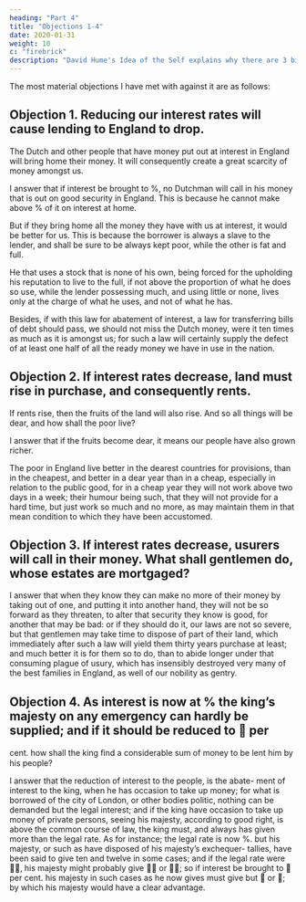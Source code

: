 ```yaml
---
heading: "Part 4"
title: "Objections 1-4"
date: 2020-01-31
weight: 10
c: "firebrick"
description: "David Hume's Idea of the Self explains why there are 3 billion yous"
---
```




The most material objections I have met with against it are as follows:

## Objection 1. Reducing our interest rates will cause lending to England to drop. 

The Dutch and other people that have money put out at interest in England will bring home their money. It will consequently create a great scarcity of money amongst us.

I answer that if interest be brought to %, no Dutchman will call in his money that is out on good security in England. This is because he cannot make above % of it on interest at home. 

But if they bring home all the money they have with us at interest, it would be better for us. This is because the borrower is always a slave to the lender, and shall be sure to be always kept poor, while the other is fat and full.

He that uses a stock that is none of his own, being forced for the upholding his reputation to live to the full, if not above the proportion of what he does so use, while the lender possessing much, and using little or none, lives only at the charge of what he uses, and not of what he has.

Besides, if with this law for abatement of interest, a law for transferring bills of debt should pass, we should not miss the Dutch money, were it ten times as much as it is amongst us; for such a law will certainly supply the defect of at least one half of all the ready money we have in use in the nation.


## Objection 2. If interest rates decrease, land must rise in purchase, and consequently rents.

If rents rise, then the fruits of the land will also rise. And so all things will be dear, and how shall the poor live? 

I answer that if the fruits become dear, it means our people have also grown richer. 

<!-- Ans. To this I say, if it follow that the fruits of our land, in consequence
of such a law for abatement of interest, grow generally dear, it is an evident demonstration that our people grow richer; for generally, where-
ever provisions are for continuance of years dear in any country, the
people are rich; and where they are most cheap throughout the world, for
the most part the people are very poor. -->

The poor in England live better in the dearest countries for provisions, than in the cheapest, and better in a dear year than in a cheap, especially in relation to the public good, for in a cheap year they will not work above two days in a week; their humour being such, that they will not provide for a hard time, but just work
so much and no more, as may maintain them in that mean condition to which they have been accustomed.


## Objection 3. If interest rates decrease, usurers will call in their money. What shall gentlemen do, whose estates are mortgaged?

I answer that when they know they can make no more of their money by taking out of one, and putting it into another hand, they will not be so forward as they threaten, to alter that security they know is good, for another that may be bad: or if they should do it, our laws are not so severe, but that gentlemen may take time to dispose of part of their land, which immediately after such a law will yield them thirty years purchase at least; and much better it is for them so to do, than to abide longer under that consuming plague of usury, which has insensibly destroyed very many of the best families in England, as well of our nobility as gentry.


## Objection 4. As interest is now at % the king’s majesty on any emergency can hardly be supplied; and if it should be reduced to  per
cent. how shall the king ﬁnd a considerable sum of money to be lent him
by his people?

I answer that the reduction of interest to the people, is the abate-
ment of interest to the king, when he has occasion to take up money; for
what is borrowed of the city of London, or other bodies politic, nothing can be demanded but the legal interest; and if the king have occasion to
take up money of private persons, seeing his majesty, according to good right, is above the common course of law, the king must, and always has
given more than the legal rate. As for instance; the legal rate is now %. but his majesty, or such as have disposed of his majesty’s exchequer-
tallies, have been said to give ten and twelve in some cases; and if the legal rate were , his majesty might probably give  or ; so if interest
be brought to  per cent. his majesty in such cases as he now gives must give but  or ; by which his majesty would have a clear advantage.

